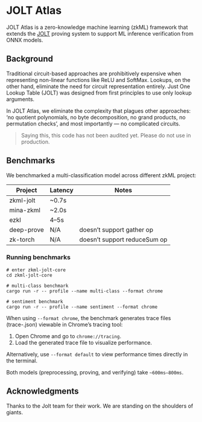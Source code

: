 # JOLT Atlas

JOLT Atlas is a zero-knowledge machine learning (zkML) framework that extends the [JOLT](https://github.com/a16z/jolt) proving system to support ML inference verification from ONNX models.

## Background

Traditional circuit-based approaches are prohibitively expensive when representing non-linear functions like ReLU and SoftMax. Lookups, on the other hand, eliminate the need for circuit representation entirely. Just One Lookup Table (JOLT) was designed from first principles to use only lookup arguments.

In JOLT Atlas, we eliminate the complexity that plagues other approaches: ‘no quotient polynomials, no byte decomposition, no grand products, no permutation checks’, and most importantly — no complicated circuits.

> Saying this, this code has not been audited yet. Please do not use in production.


## Benchmarks

We benchmarked a multi-classification model across different zkML project:

| Project    | Latency | Notes                        |
| ---------- | ------- | ---------------------------- |
| zkml-jolt  | \~0.7s  |                              |
| mina-zkml  | \~2.0s  |                              |
| ezkl       | 4–5s    |                              |
| deep-prove | N/A     | doesn’t support gather op    |
| zk-torch   | N/A     | doesn’t support reduceSum op |

### Running benchmarks

```
# enter zkml-jolt-core
cd zkml-jolt-core

# multi-class benchmark
cargo run -r -- profile --name multi-class --format chrome

# sentiment benchmark
cargo run -r -- profile --name sentiment --format chrome
```

When using `--format chrome`, the benchmark generates trace files (trace-<timestamp>.json) viewable in Chrome’s tracing tool:
1. Open Chrome and go to `chrome://tracing`.
2. Load the generated trace file to visualize performance.

Alternatively, use `--format default` to view performance times directly in the terminal.

Both models (preprocessing, proving, and verifying) take `~600ms–800ms`.


## Acknowledgments

Thanks to the Jolt team for their work. We are standing on the shoulders of giants.
